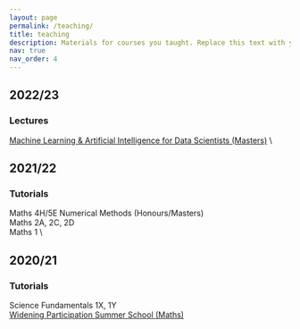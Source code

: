 ```yaml
---
layout: page
permalink: /teaching/
title: teaching
description: Materials for courses you taught. Replace this text with your description.
nav: true
nav_order: 4
---
```


## 2022/23

### Lectures

[Machine Learning & Artificial Intelligence for Data Scientists (Masters)](https://www.gla.ac.uk/coursecatalogue/course/?code=COMPSCI5100) \


## 2021/22

### Tutorials

Maths 4H/5E Numerical Methods (Honours/Masters) \
Maths 2A, 2C, 2D \
Maths 1 \


## 2020/21

### Tutorials

Science Fundamentals 1X, 1Y \
[Widening Participation Summer School (Maths)](https://www.gla.ac.uk/study/wp/summerschool/)
